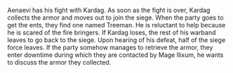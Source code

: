 Aenaevi has his fight with Kardag. As soon as the fight is over, Kardag collects the armor and moves out to join the siege. When the party goes to get the ents, they find one named Treeman. He is reluctant to help because he is scared of the fire bringers. If Kardag loses, the rest of his warband leaves to go back to the siege. Upon hearing of his defeat, half of the siege force leaves. If the party somehow manages to retrieve the armor, they enter downtime during which they are contacted by Mage Ilixum, he wants to discuss the armor they collected.